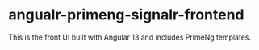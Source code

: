 # angualr-primeng-signalr-frontend
This is the front UI built with Angular 13 and includes PrimeNg templates.
